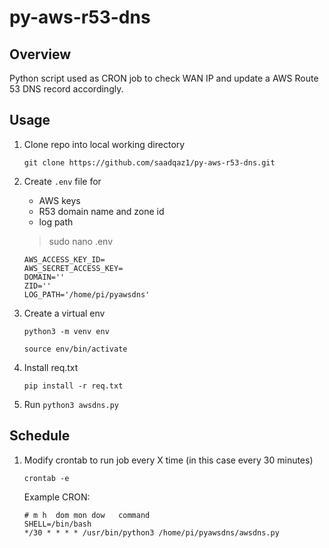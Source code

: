 # py-aws-r53-dns

## Overview

Python script used as CRON job to check WAN IP and update a AWS Route 53 DNS record accordingly.

## Usage
1. Clone repo into local working directory

    `git clone https://github.com/saadqaz1/py-aws-r53-dns.git`

2. Create `.env` file for
    - AWS keys
    - R53 domain name and zone id
    - log path

    >sudo nano .env

    ```
    AWS_ACCESS_KEY_ID=
    AWS_SECRET_ACCESS_KEY=
    DOMAIN=''
    ZID=''
    LOG_PATH='/home/pi/pyawsdns'
    ```
3. Create a virtual env

    `python3 -m venv env`

    `source env/bin/activate`

4. Install req.txt

    `pip install -r req.txt`

3. Run `python3 awsdns.py`

## Schedule

1. Modify crontab to run job every X time (in this case every 30 minutes)

    `crontab -e`

    Example CRON:
    ```
    # m h  dom mon dow   command
    SHELL=/bin/bash
    */30 * * * * /usr/bin/python3 /home/pi/pyawsdns/awsdns.py
    ```
